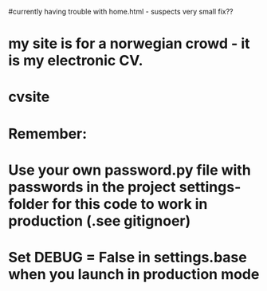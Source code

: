 #currently having trouble with home.html - suspects very small fix?? 

# my site is for a norwegian crowd - it is my electronic CV.

# cvsite


# Remember:

# Use your own password.py file with passwords in the project settings-folder for this code to work in production (.see gitignoer)

# Set DEBUG = False in settings.base when you launch in production mode

